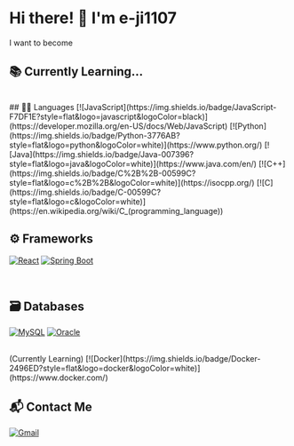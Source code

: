 # Hi there! 👋 I'm e-ji1107
I want to become

## 📚 Currently Learning...
<br>
## 🧑‍💻 Languages 
[![JavaScript](https://img.shields.io/badge/JavaScript-F7DF1E?style=flat&logo=javascript&logoColor=black)](https://developer.mozilla.org/en-US/docs/Web/JavaScript)
[![Python](https://img.shields.io/badge/Python-3776AB?style=flat&logo=python&logoColor=white)](https://www.python.org/)
[![Java](https://img.shields.io/badge/Java-007396?style=flat&logo=java&logoColor=white)](https://www.java.com/en/)
[![C++](https://img.shields.io/badge/C%2B%2B-00599C?style=flat&logo=c%2B%2B&logoColor=white)](https://isocpp.org/)
[![C](https://img.shields.io/badge/C-00599C?style=flat&logo=c&logoColor=white)](https://en.wikipedia.org/wiki/C_(programming_language))

<br>

## ⚙️ Frameworks 
[![React](https://img.shields.io/badge/React-61DAFB?style=flat&logo=react&logoColor=black)](https://reactjs.org/)
[![Spring Boot](https://img.shields.io/badge/Spring_Boot-6DB33F?style=flat&logo=springboot&logoColor=white)](https://spring.io/projects/spring-boot)

<br>

## 🗃️ Databases 
[![MySQL](https://img.shields.io/badge/MySQL-4479A1?style=flat&logo=mysql&logoColor=white)](https://www.mysql.com/)
[![Oracle](https://img.shields.io/badge/Oracle-F80000?style=flat&logo=oracle&logoColor=white)](https://www.oracle.com/database/)

<br>
(Currently Learning)
[![Docker](https://img.shields.io/badge/Docker-2496ED?style=flat&logo=docker&logoColor=white)](https://www.docker.com/)

<br> 

## 📬 Contact Me
[![Gmail](https://img.shields.io/badge/-Gmail-D14836?style=flat&logo=gmail&logoColor=white)](mailto:diddmswl1107@gmail.com)
